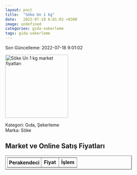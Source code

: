 ```yaml
---
layout: post
title:  "Söke Un 1 kg"
date:   2022-07-18 6:01:02 +0300
image: undefined
categories: gida-sekerleme
tags: gida-sekerleme
---
```


Son Güncelleme: 2022-07-18 9:01:02

<img src="undefined" width="200" alt="Söke Un 1 kg market fiyatları" />

Kategori: Gıda, Şekerleme
<br />
Marka: Söke

<h2>Market ve Online Satış Fiyatları</h2>

<table border="1" style="padding: 5px;width:80%;">
  <tr>
    <td style="padding: 5px;"><strong>Perakendeci</strong></td>
    <td><strong>Fiyat</strong></td>
    <td><strong>İşlem</strong></td>
  </tr>
  
</table>
